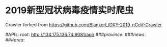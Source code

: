 # 2019新型冠状病毒疫情实时爬虫
Crawler forked from https://github.com/BlankerL/DXY-2019-nCoV-Crawler

#APIs:
root: http://134.175.136.74:9081/api/
###_province_: 
###_news_:
###_area_:
